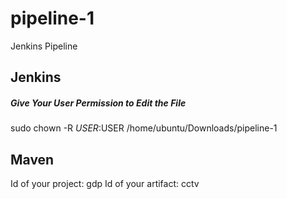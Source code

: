 # pipeline-1
Jenkins Pipeline

## Jenkins

##### Give Your User Permission to Edit the File
sudo chown -R $USER:$USER /home/ubuntu/Downloads/pipeline-1


## Maven
Id of your project: gdp
Id of your artifact: cctv